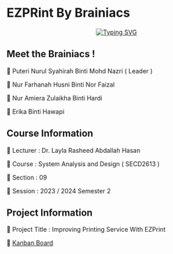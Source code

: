 # EZPRint By Brainiacs

<div align="center">
  
   [![Typing SVG](https://readme-typing-svg.demolab.com?font=Fira+Code&duration=4000&pause=100&center=true&vCenter=true&random=false&width=435&lines=Brainiacs+here+!+)](https://git.io/typing-svg)
  
</div>

## Meet the Brainiacs !
📍 Puteri Nurul Syahirah Binti Mohd Nazri ( Leader )

📍 Nur Farhanah Husni Binti Nor Faizal

📍 Nur Amiera Zulaikha Binti Hardi

📍 Erika Binti Hawapi

## Course Information
📍 Lecturer : Dr. Layla Rasheed Abdallah Hasan

📍 Course   : System Analysis and Design ( SECD2613 )

📍 Section  : 09

📍 Session  : 2023 / 2024 Semester 2

## Project Information
📍 Project Title : Improving Printing Service With EZPrint

📍 [Kanban Board](https://github.com/users/puterinurulsyahirah/projects/6) 
